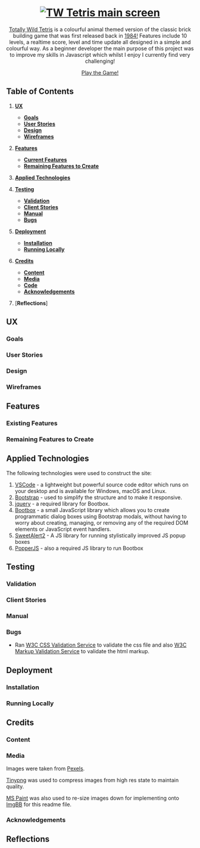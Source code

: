 <h1 align="center">
  <a href="https://lesreddy.github.io/tw-tetris/" target="_blank"><img src="https://i.ibb.co/gvSqkrw/totallywildtetris.png" alt="TW Tetris main screen"/></a>
</h1>


<div align="center"> 

[Totally Wild Tetris](https://lesreddy.github.io/tw-tetris/) is a colourful animal themed version of the classic brick building game that was first released back in [1984!](https://en.wikipedia.org/wiki/Tetris) 
Features include 10 levels, a realtime score, level and time update all designed in a simple and colourful way.  As a beginner developer the main purpose of this project was to improve my skills in Javascript which whilst I enjoy I currently find very challenging!
<br>

[Play the Game!](https://lesreddy.github.io/tw-tetris/)

</div>

## Table of Contents
1. [**UX**](#ux)
    - [**Goals**](#goals)
    - [**User Stories**](#user-stories)
    - [**Design**](#design)
    - [**Wireframes**](#wireframes)

2. [**Features**](#features)
    - [**Current Features**](#current-features)
    - [**Remaining Features to Create**](#remaining-features-to-create)

3. [**Applied Technologies**](#appplied-technologies)

4. [**Testing**](#testing)
    - [**Validation**](#validation)
    - [**Client Stories**](#client-stories)
    - [**Manual**](#manual)
    - [**Bugs**](#bugs)

5. [**Deployment**](#deployment)
    - [**Installation**](#installation)
    - [**Running Locally**](#running-locally)

6. [**Credits**](#credits)
    - [**Content**](#content)
    - [**Media**](#media)
    - [**Code**](#code)
    - [**Acknowledgements**](#acknowledgements)

7. [**Reflections**]


## UX


### Goals

### User Stories

### Design

### Wireframes

## Features

### Existing Features


### Remaining Features to Create


## Applied Technologies

The following technologies were used to construct the site:

1. [VSCode](https://code.visualstudio.com/) - a lightweight but powerful source code editor which runs on your desktop and is available for Windows, macOS and Linux. 
2. [Bootstrap](https://www.bootstrapcdn.com/) - used to simplify the structure and to make it responsive.
3. [jquery](https://www.jquery.com) - a required library for Bootbox.
4. [Bootbox](http://bootboxjs.com/) - a small JavaScript library which allows you to create programmatic dialog boxes using Bootstrap modals, without having to worry about creating, managing, or removing any of the required DOM elements or JavaScript event handlers.
5. [SweetAlert2](https://sweetalert2.github.io/) - A JS library for running stylistically improved JS popup boxes
6. [PopperJS](https://popper.js.org/) - also a required JS library to run Bootbox


## Testing

### Validation

### Client Stories

### Manual

### Bugs

* Ran [W3C CSS Validation Service](https://jigsaw.w3.org/css-validator/) to validate the css file and also [W3C Markup Validation Service](https://validator.w3.org/) to validate the html markup.

## Deployment


### Installation

### Running Locally

## Credits 

### Content
 
### Media

Images were taken from [Pexels](https://www.pexels.com/).  

[Tinypng](https://tinypng.com/) was used to compress images from high res state to maintain quality.

[MS Paint](https://ms-paint.en.softonic.com/) was also used to re-size images down for implementing onto [ImgBB](https://imgbb.com) for this readme file.


### Acknowledgements

## Reflections